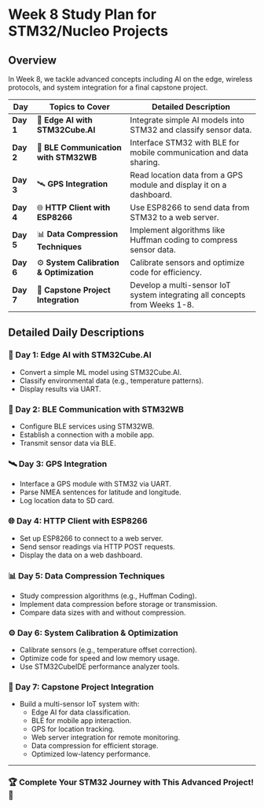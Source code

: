 # Week 8 Study Plan for STM32/Nucleo Projects

## Overview
In Week 8, we tackle advanced concepts including AI on the edge, wireless protocols, and system integration for a final capstone project.

| **Day** | **Topics to Cover** | **Detailed Description** |
|--------|---------------------|-------------------------|
| **Day 1** | 🤖 **Edge AI with STM32Cube.AI** | Integrate simple AI models into STM32 and classify sensor data. |
| **Day 2** | 📲 **BLE Communication with STM32WB** | Interface STM32 with BLE for mobile communication and data sharing. |
| **Day 3** | 🛰️ **GPS Integration** | Read location data from a GPS module and display it on a dashboard. |
| **Day 4** | 🌐 **HTTP Client with ESP8266** | Use ESP8266 to send data from STM32 to a web server. |
| **Day 5** | 📊 **Data Compression Techniques** | Implement algorithms like Huffman coding to compress sensor data. |
| **Day 6** | ⚙️ **System Calibration & Optimization** | Calibrate sensors and optimize code for efficiency. |
| **Day 7** | 🚀 **Capstone Project Integration** | Develop a multi-sensor IoT system integrating all concepts from Weeks 1-8. |

## Detailed Daily Descriptions
### 🤖 Day 1: Edge AI with STM32Cube.AI
- Convert a simple ML model using STM32Cube.AI.
- Classify environmental data (e.g., temperature patterns).
- Display results via UART.

### 📲 Day 2: BLE Communication with STM32WB
- Configure BLE services using STM32WB.
- Establish a connection with a mobile app.
- Transmit sensor data via BLE.

### 🛰️ Day 3: GPS Integration
- Interface a GPS module with STM32 via UART.
- Parse NMEA sentences for latitude and longitude.
- Log location data to SD card.

### 🌐 Day 4: HTTP Client with ESP8266
- Set up ESP8266 to connect to a web server.
- Send sensor readings via HTTP POST requests.
- Display the data on a web dashboard.

### 📊 Day 5: Data Compression Techniques
- Study compression algorithms (e.g., Huffman Coding).
- Implement data compression before storage or transmission.
- Compare data sizes with and without compression.

### ⚙️ Day 6: System Calibration & Optimization
- Calibrate sensors (e.g., temperature offset correction).
- Optimize code for speed and low memory usage.
- Use STM32CubeIDE performance analyzer tools.

### 🚀 Day 7: Capstone Project Integration
- Build a multi-sensor IoT system with:
  - Edge AI for data classification.
  - BLE for mobile app interaction.
  - GPS for location tracking.
  - Web server integration for remote monitoring.
  - Data compression for efficient storage.
  - Optimized low-latency performance.

---
### 🏆 Complete Your STM32 Journey with This Advanced Project! 🚀
